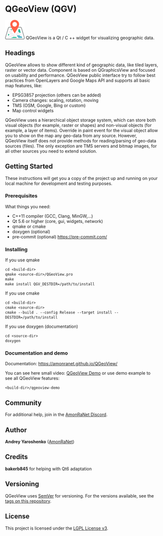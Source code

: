 # QGeoView (QGV)

![Logo](market-place/logo_64_64.png) QGeoView is a Qt / C ++ widget for visualizing geographic data.

## Headings

QGeoView allows to show different kind of geographic data, like tiled layers, raster or vector data.
Component is based on QGraphicsView and focused on usability and performance.
QGeoView public interface try to follow best practices from OpenLayers and Google Maps API and supports all basic map features, like:

 * EPSG3857 projection (others can be added)
 * Camera changes: scaling, rotation, moving
 * TMS (OSM, Google, Bing or custom)
 * Map control widgets

QGeoView uses a hierarchical object storage system, which can store  both visual objects (for example, raster or shapes) and non-visual objects (for example, a layer of items). Override in paint event for the visual object allow you to show on the map any geo-data from any source. However, QGeoView itself does not provide methods for reading/parsing of geo-data sources (files). The only exception are TMS servers and bitmap images, for all other sources you need to extend solution.

## Getting Started

These instructions will get you a copy of the project up and running on your local machine for development and testing purposes.

### Prerequisites

What things you need:

 * C++11 compiler (GCC, Clang, MinGW,...)
 * Qt 5.6 or higher (core, gui, widgets, network)
 * qmake or cmake
 * doxygen (optional)
 * pre-commit (optional) https://pre-commit.com/

### Installing

If you use qmake

```
cd <build-dir>
qmake <source-dir>/QGeoView.pro
make
make install QGV_DESTDIR=/path/to/install
```

If you use cmake

```
cd <build-dir>
cmake <source-dir>
cmake --build . --config Release --target install -- DESTDIR=/path/to/install
```

If you use doxygen (documentation)

```
cd <source-dir>
doxygen
```

### Documentation and demo

Documentation: https://amonranet.github.io/QGeoView/

You can see here small video: [QGeoView Demo](https://youtu.be/t0D21r_s-8E)
or use demo example to see all QGeoView features:

```
<build-dir>/qgeoview-demo
```

## Community

For additional help, join in the [AmonRaNet Discord](https://discord.gg/bxYJsrkBWa).

## Author

**Andrey Yaroshenko** ([AmonRaNet](https://github.com/AmonRaNet))

## Credits

**bakerb845** for helping with Qt6 adaptation

## Versioning

QGeoView uses [SemVer](http://semver.org/) for versioning. For the versions available, see the [tags on this repository](https://github.com/AmonRaNet/QGeoView/tags).

## License

This project is licensed under the [LGPL License v3](https://www.gnu.org/licenses/lgpl-3.0.html).
